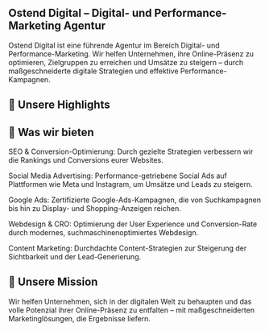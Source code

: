 ## Ostend Digital – Digital- und Performance-Marketing Agentur
Ostend Digital ist eine führende Agentur im Bereich Digital- und Performance-Marketing. Wir helfen Unternehmen, ihre Online-Präsenz zu optimieren, Zielgruppen zu erreichen und Umsätze zu steigern – durch maßgeschneiderte digitale Strategien und effektive Performance-Kampagnen.

## 🌟 Unsere Highlights

## 🚀 Was wir bieten
SEO & Conversion-Optimierung: Durch gezielte Strategien verbessern wir die Rankings und Conversions eurer Websites.

Social Media Advertising: Performance-getriebene Social Ads auf Plattformen wie Meta und Instagram, um Umsätze und Leads zu steigern.

Google Ads: Zertifizierte Google-Ads-Kampagnen, die von Suchkampagnen bis hin zu Display- und Shopping-Anzeigen reichen.

Webdesign & CRO: Optimierung der User Experience und Conversion-Rate durch modernes, suchmaschinenoptimiertes Webdesign.

Content Marketing: Durchdachte Content-Strategien zur Steigerung der Sichtbarkeit und der Lead-Generierung.

## 🔗 Unsere Mission
Wir helfen Unternehmen, sich in der digitalen Welt zu behaupten und das volle Potenzial ihrer Online-Präsenz zu entfalten – mit maßgeschneiderten Marketinglösungen, die Ergebnisse liefern.


